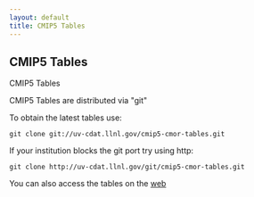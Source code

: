```yaml
---
layout: default
title: CMIP5 Tables
---
```


##  CMIP5 Tables

CMIP5 Tables

CMIP5 Tables are distributed via "git"

To obtain the latest tables use:

    git clone git://uv-cdat.llnl.gov/cmip5-cmor-tables.git

If your institution blocks the git port try using http:

    git clone http://uv-cdat.llnl.gov/git/cmip5-cmor-tables.git

You can also access the tables on the [web]()
